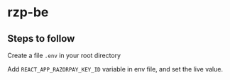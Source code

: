 # rzp-be

## Steps to follow

Create a file `.env` in your root directory

Add `REACT_APP_RAZORPAY_KEY_ID` variable in env file, and set the live value.